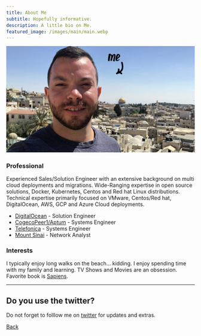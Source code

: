 ```yaml
---
title: About Me
subtitle: Hopefully informative.
description: A little bio on Me.
featured_image: /images/main/main.webp
---
```


![](/images/about/about.webp)

### Professional

Experienced Sales/Solution Engineer with an extensive background on multi cloud deployments and migrations. Wide-Ranging expertise in open source solutions, Docker, Kubernetes, Centos and Red hat Linux distributions. Technical expertise primarily focused on VMware, Centos/Red hat, DigitalOcean, AWS, GCP and Azure Cloud deployments.

* [DigitalOcean](https://www.digitalocean.com/) - Solution Engineer
* [CogecoPeer1/Aptum](https://www.aptum.com/) - Systems Engineer
* [Telefonica](https://www.telefonica.com/) - Systems Engineer
* [Mount Sinai](https://www.msmc.com/) - Network Analyst

### Interests

I typically enjoy long walks on the beach... kidding. I enjoy spending time with my family and learning. TV Shows and Movies are an obsession. Favorite book is [Sapiens](https://www.amazon.com/Sapiens-Humankind-Yuval-Noah-Harari/dp/0062316095).

---

## Do you use the twitter?

Do not forget to folllow me on [twitter](https://twitter.com/_areyesjr) for updates and extras. 

<a href="../" class="button button--large">Back</a>